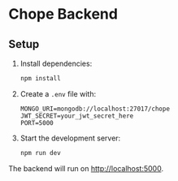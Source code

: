 # Chope Backend

## Setup

1. Install dependencies:
   ```bash
   npm install
   ```
2. Create a `.env` file with:
   ```env
   MONGO_URI=mongodb://localhost:27017/chope
   JWT_SECRET=your_jwt_secret_here
   PORT=5000
   ```
3. Start the development server:
   ```bash
   npm run dev
   ```

The backend will run on [http://localhost:5000](http://localhost:5000). 